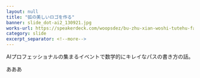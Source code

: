 ```yaml
---
layout: null
title: "弧の美しいロゴを作る"
banner: slide_dot-ai2_130921.jpg
works-url: https://speakerdeck.com/woopsdez/bu-zhu-xian-woshi-tutehu-falsemei-siirokowozuo-ru
category: slide
excerpt_separator: <!--more-->
---
```


AIプロフェッショナルの集まるイベントで数学的にキレイなパスの書き方の話。

<!--more-->

あああ